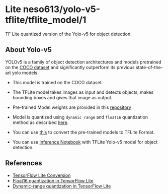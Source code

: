 # Lite neso613/yolo-v5-tflite/tflite_model/1

TF Lite quantized version of the Yolo-v5 for object detection.

<!-- parent-model: neso613/yolo-v5-tflite/1 -->
<!-- colab: https://colab.research.google.com/drive/1CBw3ifyrYiH4c9Uz65StpDroV5TOGLr9?usp=sharing -->
<!-- asset-path: https://storage.googleapis.com/yolo-v5/yolo-v5-dynm.tflite -->

## About Yolo-v5
 
YOLOv5 is a family of object detection architectures and models pretrained on the [COCO dataset](https://cocodataset.org/#home) and significantly outperform its previous state-of-the-art yolo models.

- This model is trained on the COCO dataset.

- The TFLite model takes images as input and detects objects, makes bounding boxes and gives that image as output..

- Pre-trained Model weights are provided in this [repository](https://github.com/ultralytics/yolov5#pretrained-checkpoints)

- Model is quantized using `dynamic range` and `float16` quantization method as described [here](https://www.tensorflow.org/lite/performance/post_training_quant).

- You can use [this](https://github.com/zldrobit/yolov5/tree/tf-android) to convert the pre-trained models to TFLite Format.

- You can use [Inference Notebook](https://colab.research.google.com/drive/1CBw3ifyrYiH4c9Uz65StpDroV5TOGLr9?usp=sharing) with TFLite Yolo-v5 model for object detection.


## References

- [TensorFlow Lite Conversion](https://www.tensorflow.org/lite/convert)
- [Float16 quantization in TensorFlow Lite](https://www.tensorflow.org/lite/performance/post_training_float16_quant)
- [Dynamic-range quantization in TensorFlow Lite](https://www.tensorflow.org/lite/performance/post_training_quant)
